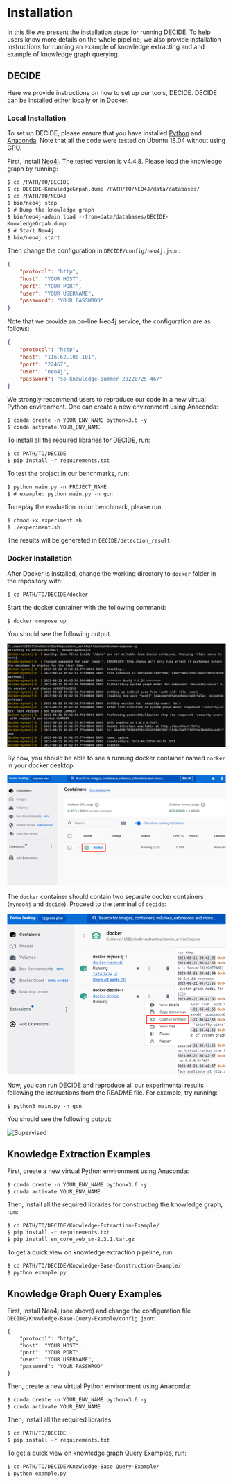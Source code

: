 # Installation

In this file we present the installation steps for running DECIDE. To help users know more details on the whole pipeline, we also provide installation instructions for running an example of knowledge extracting and and example of knowledge graph querying.

## DECIDE

Here we provide instructions on how to set up our tools, DECIDE. DECIDE can be installed either locally or in Docker.

### Local Installation

To set up DECIDE, please ensure that you have installed [Python](https://www.python.org/) and [Anaconda](https://www.anaconda.com/). Note that all the code were tested on Ubuntu 18.04 without using GPU.

First, install [Neo4j](https://neo4j.com/). The tested version is v4.4.8. Please load the knowledge graph by running:

```shell
$ cd /PATH/TO/DECIDE
$ cp DECIDE-KnowledgeGrpah.dump /PATH/TO/NEO4J/data/databases/
$ cd /PATH/TO/NEO4J
$ bin/neo4j stop
$ # Dump the knowledge graph
$ bin/neo4j-admin load --from=data/databases/DECIDE-KnowledgeGrpah.dump
$ # Start Neo4j
$ bin/neo4j start
```

 Then change the configuration in `DECIDE/config/neo4j.json`:

```json
{
    "protocol": "http",
    "host": "YOUR HOST",
    "port": "YOUR PORT",
    "user": "YOUR USERNAME",
    "password": "YOUR PASSWROD"
}
```

Note that we provide an on-line Neo4j service, the configuration are as follows:

```json
{
    "protocol": "http",
    "host": "116.62.100.101",
    "port": "22467",
    "user": "neo4j",
    "password": "so-knowledge-summer-20220725-467"
}
```

We strongly recommend users to reproduce our code in a new virtual Python environment.  One can create a new environment using Anaconda:

```shell
$ conda create -n YOUR_ENV_NAME python=3.6 -y
$ conda activate YOUR_ENV_NAME
```

To install all the required libraries for DECIDE, run:

```shell
$ cd PATH/TO/DECIDE
$ pip install -r requirements.txt 
```

To test the project in our benchmarks, run:

```shell
$ python main.py -n PROJECT_NAME
$ # example: python main.py -n gcn
```

To replay the evaluation in our benchmark, please run:

```shell
$ chmod +x experiment.sh
$ ./experiment.sh
```

The results will be generated in `DECIDE/detection_result`.

### Docker Installation

After Docker is installed,  change the working directory to `docker` folder in the repository with:

```shell
$ cd PATH/TO/DECIDE/docker
```

Start the docker container with the following command:

```sh
$ docker compose up
```

You should see the following output.

<img src="./DECIDE/imgs/docker_up.png" alt="Supervised" style="zoom: 80%;" />



By now, you should be able to see a running docker container named `docker` in your docker desktop.

<img src="./DECIDE/imgs/docker_one.png" alt="Supervised" style="zoom:80%;" />



The `docker` container should contain two separate docker containers (`myneo4j` and `decide`). Proceed to the terminal of `decide`:

<img src="./DECIDE/imgs/two_container.png" alt="Supervised"  />

Now, you can run DECIDE and reproduce all our experimental results following the instructions from the README file. For example, try running:

```shell
$ python3 main.py -n gcn
```

You should see the following output:

<img src="./DECIDE/imgs/test_script.png" alt="Supervised"  />

## Knowledge Extraction Examples

First, create a new virtual Python environment using Anaconda:

```shell
$ conda create -n YOUR_ENV_NAME python=3.6 -y
$ conda activate YOUR_ENV_NAME
```

Then, install all the required libraries for constructing the knowledge graph, run:

```shell
$ cd PATH/TO/DECIDE/Knowledge-Extraction-Example/
$ pip install -r requirements.txt 
$ pip install en_core_web_sm-2.3.1.tar.gz
```

To get a quick view on knowledge extraction pipeline, run:

```shell
$ cd PATH/TO/DECIDE/Knowledge-Base-Construction-Example/
$ python example.py
```

## Knowledge Graph Query Examples

First, install Neo4j (see above) and change the configuration file `DECIDE/Knowledge-Base-Query-Example/config.json`:

```
{
    "protocol": "http",
    "host": "YOUR HOST",
    "port": "YOUR PORT",
    "user": "YOUR USERNAME",
    "password": "YOUR PASSWROD"
}
```

Then, create a new virtual Python environment using Anaconda:

```shell
$ conda create -n YOUR_ENV_NAME python=3.6 -y
$ conda activate YOUR_ENV_NAME
```

Then, install all the required libraries:

```shell
$ cd PATH/TO/DECIDE
$ pip install -r requirements.txt 
```

To get a quick view on knowledge graph Query Examples, run:

```shell
$ cd PATH/TO/DECIDE/Knowledge-Base-Query-Example/
$ python example.py
```

